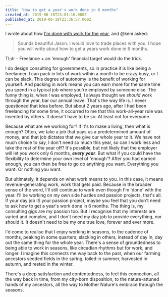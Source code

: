 ```yaml
---
title: "How to get a year's work done in 6 months"
created_at: 2019-06-18T23:01:16.000Z
published_at: 2019-06-18T23:36:57.000Z
---
```

I wrote about how [I'm done with work for the year](https://200wordsaday.com/words/i-m-done-with-work-for-the-year-204345d07aa306c439), and @keni asked:   

  

> Sounds beautiful Jason. I would love to trade places with you. I hope you will write about how to get a years work done in 6 months.

  

Tl;dr - Freelance + an 'enough' financial target would do the trick.   

  

I do design consulting for governments, so in practice it is like being a freelancer. I can pack in lots of work within a month to be crazy busy, or I can be slack. This degree of autonomy is the benefit of working for yourself. And packing in work means you can earn more for the same time you spend in a typical job where you're employed by someone else. The funny thing is, when I was employed, I always thought we _should_ work through the year, bar our annual leave. That's the way life is. I never questioned that idea before. But about 2 years ago, after I had been freelancing for some time, it occurred to me that this work-all-year rule was invented by others. It doesn't have to be so. At least not for everyone.    

  

Because what are we working for? If it's to make a living, then what is enough? Often, we take a job that pays us a predetermined amount of money, and that job dictates that we give our whole year to it. We have not much choice to say, I don't need so much this year, so can I work less and take the rest of the year off? It's possible, but not likely that the employer will let you work only 6 months, **_every year_**. But what if you could have the flexibility to determine your own level of 'enough'? After you had earned enough, you can then be free to go do anything you want. Everything you want. Or nothing you want.

  

But ultimately, it depends on what work means to you. In this case, it means revenue-generating work, work that gets paid. Because in the broader sense of the word, I'll still continue to work even though I'm 'done' with the year. I'll be working on my own side hustles and passion projects, that's all. If your day job IS your passion project, maybe you feel that you don't need to ask how to get a year's work done in 6 months. The thing is, my consulting gigs are my passion too. But I recognise that my interests are varied and complex, and I don't need my day job to provide everything, nor should it. It doesn't need to be my one true love, forever and ever more.  

  

I'd come to realise that I enjoy working in seasons, to the cadence of months, peaking in some quarters, slacking in others, instead of day in, day out the same thing for the whole year. There's a sense of groundedness to being able to work in seasons, like circadian rhythms but for work, and longer. I imagine this connects me way back to the past, when our farming ancestors seeded fields in the spring, toiled in summer, harvested in autumn, and rested in the winter.

  

There's a deep satisfaction and contentedness, to feel this connection, all the way back in time, from my city-born disposition, to the nature-attuned hands of my ancestors, all the way to Mother Nature's embrace through the seasons.
